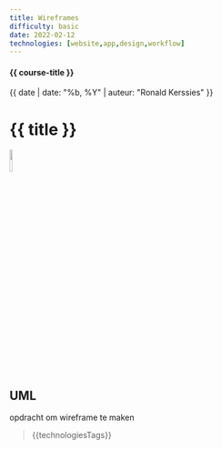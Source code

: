 ```yaml
---
title: Wireframes
difficulty: basic
date: 2022-02-12
technologies: [website,app,design,workflow]
---
```


#### {{ course-title }}
{{ date | date: "%b, %Y" | auteur: "Ronald Kerssies" }}

# {{ title }}
<img src="{{ '/_assets/themas/design.png' | url }}" style="width:10%;">


## UML
opdracht om wireframe te maken

> {{technologiesTags}}
